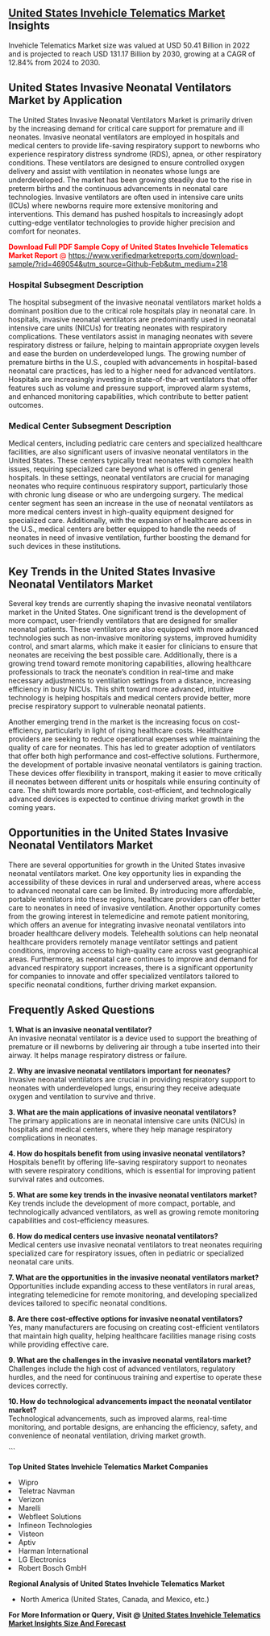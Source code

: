 <h2><a href="https://www.verifiedmarketreports.com/download-sample/?rid=469054&amp;utm_source=Github-Feb&amp;utm_medium=218" target="_blank">United States Invehicle Telematics Market</a> Insights</h2><p>Invehicle Telematics Market size was valued at USD 50.41 Billion in 2022 and is projected to reach USD 131.17 Billion by 2030, growing at a CAGR of 12.84% from 2024 to 2030.</p><p> <h2>United States Invasive Neonatal Ventilators Market by Application</h2> <p>The United States Invasive Neonatal Ventilators Market is primarily driven by the increasing demand for critical care support for premature and ill neonates. Invasive neonatal ventilators are employed in hospitals and medical centers to provide life-saving respiratory support to newborns who experience respiratory distress syndrome (RDS), apnea, or other respiratory conditions. These ventilators are designed to ensure controlled oxygen delivery and assist with ventilation in neonates whose lungs are underdeveloped. The market has been growing steadily due to the rise in preterm births and the continuous advancements in neonatal care technologies. Invasive ventilators are often used in intensive care units (ICUs) where newborns require more extensive monitoring and interventions. This demand has pushed hospitals to increasingly adopt cutting-edge ventilator technologies to provide higher precision and comfort for neonates. <p><span class=""><span style="color: #ff0000;"><strong>Download Full PDF Sample Copy of United States Invehicle Telematics Market Report</strong> @ </span><a href="https://www.verifiedmarketreports.com/download-sample/?rid=469054&amp;utm_source=Github-Feb&amp;utm_medium=218" target="_blank">https://www.verifiedmarketreports.com/download-sample/?rid=469054&amp;utm_source=Github-Feb&amp;utm_medium=218</a></span></p></p> <h3>Hospital Subsegment Description</h3> <p>The hospital subsegment of the invasive neonatal ventilators market holds a dominant position due to the critical role hospitals play in neonatal care. In hospitals, invasive neonatal ventilators are predominantly used in neonatal intensive care units (NICUs) for treating neonates with respiratory complications. These ventilators assist in managing neonates with severe respiratory distress or failure, helping to maintain appropriate oxygen levels and ease the burden on underdeveloped lungs. The growing number of premature births in the U.S., coupled with advancements in hospital-based neonatal care practices, has led to a higher need for advanced ventilators. Hospitals are increasingly investing in state-of-the-art ventilators that offer features such as volume and pressure support, improved alarm systems, and enhanced monitoring capabilities, which contribute to better patient outcomes. <h3>Medical Center Subsegment Description</h3> <p>Medical centers, including pediatric care centers and specialized healthcare facilities, are also significant users of invasive neonatal ventilators in the United States. These centers typically treat neonates with complex health issues, requiring specialized care beyond what is offered in general hospitals. In these settings, neonatal ventilators are crucial for managing neonates who require continuous respiratory support, particularly those with chronic lung disease or who are undergoing surgery. The medical center segment has seen an increase in the use of neonatal ventilators as more medical centers invest in high-quality equipment designed for specialized care. Additionally, with the expansion of healthcare access in the U.S., medical centers are better equipped to handle the needs of neonates in need of invasive ventilation, further boosting the demand for such devices in these institutions. <h2>Key Trends in the United States Invasive Neonatal Ventilators Market</h2> <p>Several key trends are currently shaping the invasive neonatal ventilators market in the United States. One significant trend is the development of more compact, user-friendly ventilators that are designed for smaller neonatal patients. These ventilators are also equipped with more advanced technologies such as non-invasive monitoring systems, improved humidity control, and smart alarms, which make it easier for clinicians to ensure that neonates are receiving the best possible care. Additionally, there is a growing trend toward remote monitoring capabilities, allowing healthcare professionals to track the neonate’s condition in real-time and make necessary adjustments to ventilation settings from a distance, increasing efficiency in busy NICUs. This shift toward more advanced, intuitive technology is helping hospitals and medical centers provide better, more precise respiratory support to vulnerable neonatal patients. <p>Another emerging trend in the market is the increasing focus on cost-efficiency, particularly in light of rising healthcare costs. Healthcare providers are seeking to reduce operational expenses while maintaining the quality of care for neonates. This has led to greater adoption of ventilators that offer both high performance and cost-effective solutions. Furthermore, the development of portable invasive neonatal ventilators is gaining traction. These devices offer flexibility in transport, making it easier to move critically ill neonates between different units or hospitals while ensuring continuity of care. The shift towards more portable, cost-efficient, and technologically advanced devices is expected to continue driving market growth in the coming years.</p> <h2>Opportunities in the United States Invasive Neonatal Ventilators Market</h2> <p>There are several opportunities for growth in the United States invasive neonatal ventilators market. One key opportunity lies in expanding the accessibility of these devices in rural and underserved areas, where access to advanced neonatal care can be limited. By introducing more affordable, portable ventilators into these regions, healthcare providers can offer better care to neonates in need of invasive ventilation. Another opportunity comes from the growing interest in telemedicine and remote patient monitoring, which offers an avenue for integrating invasive neonatal ventilators into broader healthcare delivery models. Telehealth solutions can help neonatal healthcare providers remotely manage ventilator settings and patient conditions, improving access to high-quality care across vast geographical areas. Furthermore, as neonatal care continues to improve and demand for advanced respiratory support increases, there is a significant opportunity for companies to innovate and offer specialized ventilators tailored to specific neonatal conditions, further driving market expansion.</p> <h2>Frequently Asked Questions</h2> <p><b>1. What is an invasive neonatal ventilator?</b><br>An invasive neonatal ventilator is a device used to support the breathing of premature or ill newborns by delivering air through a tube inserted into their airway. It helps manage respiratory distress or failure.</p> <p><b>2. Why are invasive neonatal ventilators important for neonates?</b><br>Invasive neonatal ventilators are crucial in providing respiratory support to neonates with underdeveloped lungs, ensuring they receive adequate oxygen and ventilation to survive and thrive.</p> <p><b>3. What are the main applications of invasive neonatal ventilators?</b><br>The primary applications are in neonatal intensive care units (NICUs) in hospitals and medical centers, where they help manage respiratory complications in neonates.</p> <p><b>4. How do hospitals benefit from using invasive neonatal ventilators?</b><br>Hospitals benefit by offering life-saving respiratory support to neonates with severe respiratory conditions, which is essential for improving patient survival rates and outcomes.</p> <p><b>5. What are some key trends in the invasive neonatal ventilators market?</b><br>Key trends include the development of more compact, portable, and technologically advanced ventilators, as well as growing remote monitoring capabilities and cost-efficiency measures.</p> <p><b>6. How do medical centers use invasive neonatal ventilators?</b><br>Medical centers use invasive neonatal ventilators to treat neonates requiring specialized care for respiratory issues, often in pediatric or specialized neonatal care units.</p> <p><b>7. What are the opportunities in the invasive neonatal ventilators market?</b><br>Opportunities include expanding access to these ventilators in rural areas, integrating telemedicine for remote monitoring, and developing specialized devices tailored to specific neonatal conditions.</p> <p><b>8. Are there cost-effective options for invasive neonatal ventilators?</b><br>Yes, many manufacturers are focusing on creating cost-efficient ventilators that maintain high quality, helping healthcare facilities manage rising costs while providing effective care.</p> <p><b>9. What are the challenges in the invasive neonatal ventilators market?</b><br>Challenges include the high cost of advanced ventilators, regulatory hurdles, and the need for continuous training and expertise to operate these devices correctly.</p> <p><b>10. How do technological advancements impact the neonatal ventilator market?</b><br>Technological advancements, such as improved alarms, real-time monitoring, and portable designs, are enhancing the efficiency, safety, and convenience of neonatal ventilation, driving market growth.</p> ```</p><p><strong>Top United States Invehicle Telematics Market Companies</strong></p><div data-test-id=""><p><li>Wipro</li><li> Teletrac Navman</li><li> Verizon</li><li> Marelli</li><li> Webfleet Solutions</li><li> Infineon Technologies</li><li> Visteon</li><li> Aptiv</li><li> Harman International</li><li> LG Electronics</li><li> Robert Bosch GmbH</li></p><div><strong>Regional Analysis of&nbsp;United States Invehicle Telematics Market</strong></div><ul><li dir="ltr"><p dir="ltr">North America&nbsp;(United States, Canada, and Mexico, etc.)</p></li></ul><p><strong>For More Information or Query, Visit @&nbsp;</strong><strong><a href="https://www.verifiedmarketreports.com/product/invehicle-telematics-market/?utm_source=Github-Feb&amp;utm_medium=218" target="_blank">United States Invehicle Telematics Market Insights Size And Forecast</a></strong></p></div>
